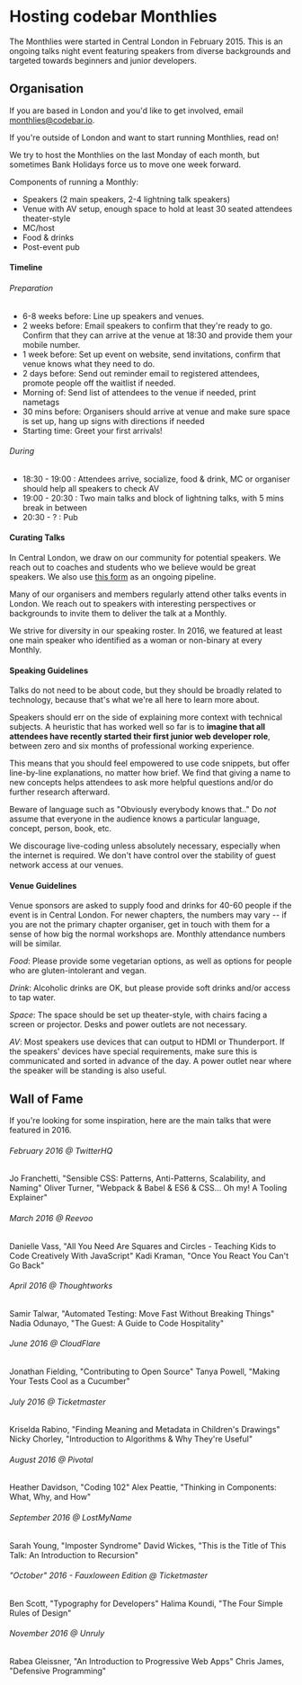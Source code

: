 # Hosting codebar Monthlies

The Monthlies were started in Central London in February 2015. This is an 
ongoing talks night event featuring speakers from diverse backgrounds and targeted 
towards beginners and junior developers.

## Organisation

If you are based in London and you'd like to get involved, email monthlies@codebar.io.

If you're outside of London and want to start running Monthlies, read on!

We try to host the Monthlies on the last Monday of each month, but sometimes Bank Holidays 
force us to move one week forward.

Components of running a Monthly:

* Speakers (2 main speakers, 2-4 lightning talk speakers)
* Venue with AV setup, enough space to hold at least 30 seated attendees theater-style
* MC/host
* Food & drinks
* Post-event pub

#### Timeline

###### Preparation

* 6-8 weeks before: Line up speakers and venues.
* 2 weeks before: Email speakers to confirm that they're ready to go. Confirm that they can arrive at the venue at 18:30 and provide them your mobile number.
* 1 week before: Set up event on website, send invitations, confirm that venue knows what they need to do.
* 2 days before: Send out reminder email to registered attendees, promote people off the waitlist if needed.
* Morning of: Send list of attendees to the venue if needed, print nametags
* 30 mins before: Organisers should arrive at venue and make sure space is set up, hang up signs with directions if needed
* Starting time: Greet your first arrivals!

###### During

* 18:30 - 19:00 : Attendees arrive, socialize, food & drink, MC or organiser should help all speakers to check AV
* 19:00 - 20:30 : Two main talks and block of lightning talks, with 5 mins break in between
* 20:30 - ? : Pub

#### Curating Talks

In Central London, we draw on our community for potential speakers. We reach out to coaches and students 
who we believe would be great speakers. We also use [this form](https://docs.google.com/forms/d/e/1FAIpQLSeht2GO_PHM4WHjCmpNfdtlDdrGn9TQOSqhjY1i92L6iCQwPA/viewform) 
as an ongoing pipeline.

Many of our organisers and members regularly attend other talks events in London. We reach out to speakers 
with interesting perspectives or backgrounds to invite them to deliver the talk at a Monthly.

We strive for diversity in our speaking roster. In 2016, we featured at least one main speaker who identified as a woman or non-binary at every Monthly.

#### Speaking Guidelines

Talks do not need to be about code, but they should be broadly related to technology, because that's what we're all here to learn more about.

Speakers should err on the side of explaining more context with technical subjects. 
A heuristic that has worked well so far is to **imagine that all attendees have recently started
their first junior web developer role**, between zero and six months of professional working experience.

This means that you should feel empowered to use code snippets, but offer line-by-line 
explanations, no matter how brief. We find that giving a name to new concepts helps 
attendees to ask more helpful questions and/or do further research afterward. 

Beware of language such as "Obviously everybody knows that.." Do *not* assume that everyone 
in the audience knows a particular language, concept, person, book, etc. 

We discourage live-coding unless absolutely necessary, especially when the internet is required. 
We don't have control over the stability of guest network access at our venues.

#### Venue Guidelines

Venue sponsors are asked to supply food and drinks for 40-60 people if the event is in Central London. 
For newer chapters, the numbers may vary -- if you are not the primary chapter organiser, 
get in touch with them for a sense of how big the normal workshops are. Monthly attendance numbers will be similar.

*Food*: Please provide some vegetarian options, as well as options for people who are gluten-intolerant and vegan.

*Drink*: Alcoholic drinks are OK, but please provide soft drinks and/or access to tap water.

*Space*: The space should be set up theater-style, with chairs facing a screen or projector. Desks and power outlets are not necessary.

*AV*: Most speakers use devices that can output to HDMI or Thunderport. If the speakers' devices have special requirements, 
make sure this is communicated and sorted in advance of the day. A power outlet near where the speaker will be standing 
is also useful.

## Wall of Fame

If you're looking for some inspiration, here are the main talks that were featured in 2016.

###### February 2016 @ TwitterHQ

Jo Franchetti, "Sensible CSS: Patterns, Anti-Patterns, Scalability, and Naming"
Oliver Turner, "Webpack & Babel & ES6 & CSS... Oh my! A Tooling Explainer"

###### March 2016 @ Reevoo

Danielle Vass, "All You Need Are Squares and Circles - Teaching Kids to Code Creatively With JavaScript"
Kadi Kraman, "Once You React You Can't Go Back"

###### April 2016 @ Thoughtworks

Samir Talwar, "Automated Testing: Move Fast Without Breaking Things"
Nadia Odunayo, "The Guest: A Guide to Code Hospitality"

###### June 2016 @ CloudFlare

Jonathan Fielding, "Contributing to Open Source"
Tanya Powell, "Making Your Tests Cool as a Cucumber"

###### July 2016 @ Ticketmaster

Kriselda Rabino, "Finding Meaning and Metadata in Children's Drawings"
Nicky Chorley, "Introduction to Algorithms & Why They're Useful"

###### August 2016 @ Pivotal

Heather Davidson, "Coding 102"
Alex Peattie, "Thinking in Components: What, Why, and How"

###### September 2016 @ LostMyName

Sarah Young, "Imposter Syndrome"
David Wickes, "This is the Title of This Talk: An Introduction to Recursion"

###### "October" 2016 - Fauxloween Edition @ Ticketmaster

Ben Scott, "Typography for Developers"
Halima Koundi, "The Four Simple Rules of Design"

###### November 2016 @ Unruly

Rabea Gleissner, "An Introduction to Progressive Web Apps"
Chris James, "Defensive Programming"
